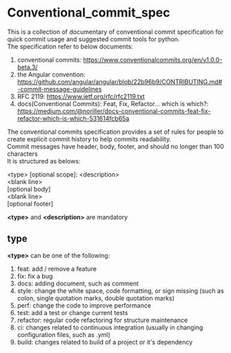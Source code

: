 # Conventional_commit_spec
This is a collection of documentary of conventional commit specification for quick commit usage and suggested commit tools for python.<br >
The specification refer to below documents:<br >
1. conventional commits: https://www.conventionalcommits.org/en/v1.0.0-beta.3/<br >
2. the Angular convention: https://github.com/angular/angular/blob/22b96b9/CONTRIBUTING.md#-commit-message-guidelines<br >
3. RFC 2119: https://www.ietf.org/rfc/rfc2119.txt<br >
4. docs(Conventional Commits): Feat, Fix, Refactor… which is which?: https://medium.com/@noriller/docs-conventional-commits-feat-fix-refactor-which-is-which-531614fcb65a<br >

The conventional commits specification provides a set of rules for people to create explicit commit history to help commits readability.<br >
Commit messages have header, body, footer, and should no longer than 100 characters<br >
It is structured as belows:<br >

&lt;type&gt; [optional scope]: &lt;description&gt;<br >
&lt;blank line&gt;<br >
[optional body]<br >
&lt;blank line&gt;<br >
[optional footer]<br >

__&lt;type&gt;__ and __&lt;description&gt;__ are mandatory<br >

## type<br >
__&lt;type&gt;__ can be one of the following:<br >
1. feat: add / remove a feature<br >
2. fix: fix a bug<br >
3. docs: adding document, such as comment<br >
4. style: change the white space, code formatting, or sign missing (such as colon, single quotation marks, double quotation marks)<br >
5. perf: change the code to improve performance<br >
6. test: add a test or change current tests<br >
7. refactor: regular code refactoring for structure maintenance<br >
8. ci: changes related to continuous integration (usually in changing configuration files, such as .yml)<br >
9. build: changes related to build of a project or it's dependency<br >
